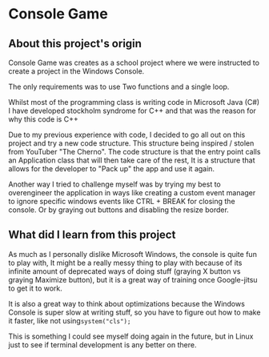 # Console Game

## About this project's origin

Console Game was creates as a school project where we
were instructed to create a project in the Windows Console.

The only requirements was to use Two functions and a single loop.

Whilst most of the programming class is writing code in Microsoft Java (C#) I have developed
stockholm syndrome for C++ and that was the reason for why this code is C++

Due to my previous experience with code, I decided to go all out on this project and try a new
code structure. This structure being inspired / stolen from YouTuber "The Cherno".
The code structure is that the entry point calls an Application class that will then take care of the
rest, It is a structure that allows for the developer to "Pack up" the app and use it again.

Another way I tried to challenge myself was by trying my best to overengineer the application
in ways like creating a custom event manager to ignore specific windows events like CTRL + BREAK
for closing the console. Or by graying out buttons and disabling the resize border.

## What did I learn from this project

As much as I personally dislike Microsoft Windows, the console is quite fun to play with,
It might be a really messy thing to play with because of its infinite amount of deprecated
ways of doing stuff (graying X button vs graying Maximize button), but it is a great way of
training once Google-jitsu to get it to work.

It is also a great way to think about optimizations because the Windows Console is super slow
at writing stuff, so you have to figure out how to make it faster, like not using```system("cls");```

This is something I could see myself doing again in the future, but in Linux just to see if
terminal development is any better on there.
